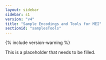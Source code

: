 ```yaml
---
layout: sidebar
sidebar: s1
version: "v4"
title: "Sample Encodings and Tools for MEI"
sectionid: "samplesTools"
---
```


{% include version-warning %}

This is a placeholder that needs to be filled.
